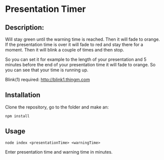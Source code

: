 # Presentation Timer

## Description:

Will stay green until the warning time is reached. Then it will fade to orange. If the presentation time is over it will fade to
red and stay there for a moment. Then it will blink a couple of times and then stop.

So you can set it for example to the length of your presentation and 5 minutes before the end of your presentation time
it will fade to orange. So you can see that your time is running up.

Blink(1) required: http://blink1.thingm.com

## Installation

Clone the repository, go to the folder and make an:

	npm install

## Usage

	node index <presentationTime> <warningTime>
	
Enter presentation time and warning time in minutes.